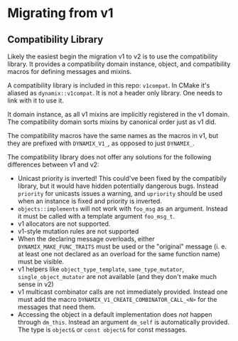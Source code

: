 # Migrating from v1

## Compatibility Library

Likely the easiest begin the migration v1 to v2 is to use the compatibility library. It provides a compatibility domain instance, object, and compatibility macros for defining messages and mixins. 

A compatibility library is included in this repo: `v1compat`. In CMake it's aliased as `dynamix::v1compat`. It is not a header only library. One needs to link with it to use it. 

It domain instance, as all v1 mixins are implicitly registered in the v1 domain. The compatibility domain sorts mixins by canonical order just as v1 did.

The compatibility macros have the same names as the macros in v1, but they are prefixed with `DYNAMIX_V1_`, as opposed to just `DYNAMIX_`.

The compatibility library does not offer any solutions for the following differences between v1 and v2:

* Unicast priority is inverted! This could've been fixed by the compatibily library, but it would have hidden potentially dangerous bugs. Instead `priority` for unicasts issues a warning, and `upriority` should be used when an instance is fixed and priority is inverted.
* `objects::implements` will not work with `foo_msg` as an argument. Instead it must be called with a template argument `foo_msg_t`.
* v1 allocators are not supported.
* v1-style mutation rules are not supported
* When the declaring message overloads, either `DYNAMIX_MAKE_FUNC_TRAITS` must be used or the "original" message (i. e. at least one not declared as an overload for the same function name) must be visible.
* v1 helpers like `object_type_template`, `same_type_mutator`, `single_object_mutator` are not available (and they don't make much sense in v2)
* v1 multicast combinator calls are not immediately provided. Instead one must add the macro `DYNAMIX_V1_CREATE_COMBINATOR_CALL_<N>` for the messages that need them.
* Accessing the object in a default implementation does *not* happen through `dm_this`. Instead an argument `dm_self` is automatically provided. The type is `object&` or `const object&` for const messages.
